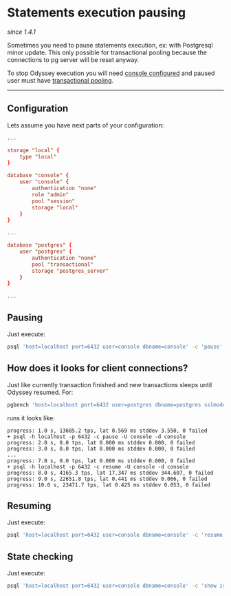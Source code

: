 # Statements execution pausing
*since 1.4.1*

Sometimes you need to pause statements execution, ex: with Postgresql minor update.
This only possible for transactional pooling because the connections
to pg server will be reset anyway.

To stop Odyssey execution you will need [console configured](console.md)
and paused user must have [transactional pooling](pooling.md).

----

## Configuration

Lets assume you have next parts of your configuration:
```conf
...

storage "local" {
    type "local"
}

database "console" {
    user "console" {
        authentication "none"
        role "admin"
        pool "session"
        storage "local"
    }
}

...

database "postgres" {
    user "postgres" {
        authentication "none"
        pool "transactional"
        storage "postgres_server"
    }
}

...
```

## Pausing

Just execute:
```sh
psql 'host=localhost port=6432 user=console dbname=console' -c 'pause'
```

## How does it looks for client connections?

Just like currently transaction finished and new transactions sleeps until
Odyssey resumed. For:

```sh
pgbench 'host=localhost port=6432 user=postgres dbname=postgres sslmode=disable' --progress 1
```

runs it looks like:

```plain
progress: 1.0 s, 13685.2 tps, lat 0.569 ms stddev 3.550, 0 failed
+ psql -h localhost -p 6432 -c pause -U console -d console
progress: 2.0 s, 0.0 tps, lat 0.000 ms stddev 0.000, 0 failed
progress: 3.0 s, 0.0 tps, lat 0.000 ms stddev 0.000, 0 failed
...
progress: 7.0 s, 0.0 tps, lat 0.000 ms stddev 0.000, 0 failed
+ psql -h localhost -p 6432 -c resume -U console -d console
progress: 8.0 s, 4165.3 tps, lat 17.347 ms stddev 344.607, 0 failed
progress: 9.0 s, 22651.8 tps, lat 0.441 ms stddev 0.066, 0 failed
progress: 10.0 s, 23471.7 tps, lat 0.425 ms stddev 0.053, 0 failed
```

## Resuming

Just execute:
```sh
psql 'host=localhost port=6432 user=console dbname=console' -c 'resume'
```

## State checking

Just execute:
```sh
psql 'host=localhost port=6432 user=console dbname=console' -c 'show is_paused'
```